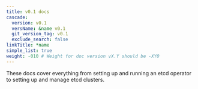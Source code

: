 ```yaml
---
title: v0.1 docs
cascade:
  version: v0.1
  versName: &name v0.1
  git_version_tag: v0.1
  exclude_search: false
linkTitle: *name
simple_list: true
weight: -010 # Weight for doc version vX.Y should be -XY0
---
```


These docs cover everything from setting up and running an etcd operator to setting up and manage etcd clusters.
